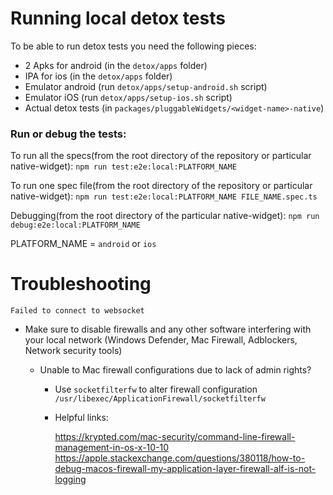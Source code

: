 # Running local detox tests

To be able to run detox tests you need the following pieces:

-   2 Apks for android (in the `detox/apps` folder)
-   IPA for ios (in the `detox/apps` folder)
-   Emulator android (run `detox/apps/setup-android.sh` script)
-   Emulator iOS (run `detox/apps/setup-ios.sh` script)
-   Actual detox tests (in `packages/pluggableWidgets/<widget-name>-native`)

### Run or debug the tests:

To run all the specs(from the root directory of the repository or particular native-widget): `npm run test:e2e:local:PLATFORM_NAME`

To run one spec file(from the root directory of the repository or particular native-widget): `npm run test:e2e:local:PLATFORM_NAME FILE_NAME.spec.ts`

Debugging(from the root directory of the particular native-widget): `npm run debug:e2e:local:PLATFORM_NAME`

PLATFORM_NAME = `android` or `ios`

# Troubleshooting

`Failed to connect to websocket`

-   Make sure to disable firewalls and any other software interfering with your local network (Windows Defender, Mac Firewall, Adblockers, Network security tools)

    -   Unable to Mac firewall configurations due to lack of admin rights?

        -   Use `socketfilterfw` to alter firewall configuration `/usr/libexec/ApplicationFirewall/socketfilterfw`
        -   Helpful links:

            https://krypted.com/mac-security/command-line-firewall-management-in-os-x-10-10
            https://apple.stackexchange.com/questions/380118/how-to-debug-macos-firewall-my-application-layer-firewall-alf-is-not-logging
